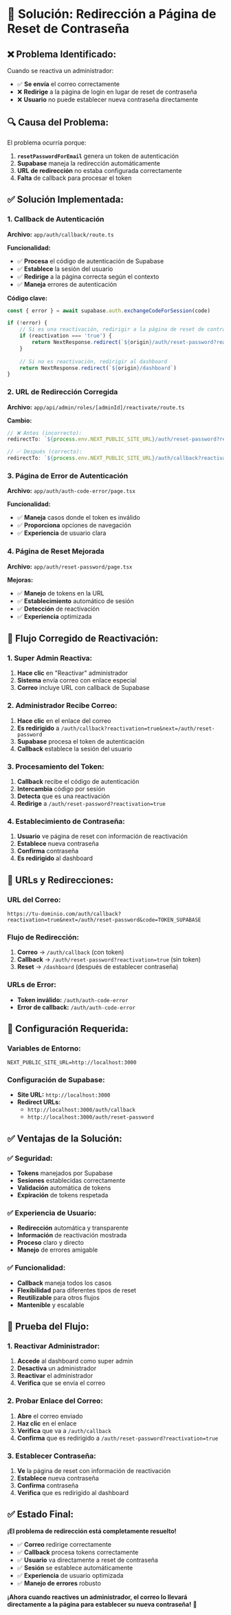 # 🔧 Solución: Redirección a Página de Reset de Contraseña

## ❌ **Problema Identificado:**

Cuando se reactiva un administrador:
- ✅ **Se envía** el correo correctamente
- ❌ **Redirige** a la página de login en lugar de reset de contraseña
- ❌ **Usuario** no puede establecer nueva contraseña directamente

## 🔍 **Causa del Problema:**

El problema ocurría porque:
1. **`resetPasswordForEmail`** genera un token de autenticación
2. **Supabase** maneja la redirección automáticamente
3. **URL de redirección** no estaba configurada correctamente
4. **Falta** de callback para procesar el token

## ✅ **Solución Implementada:**

### **1. Callback de Autenticación**
**Archivo:** `app/auth/callback/route.ts`

**Funcionalidad:**
- ✅ **Procesa** el código de autenticación de Supabase
- ✅ **Establece** la sesión del usuario
- ✅ **Redirige** a la página correcta según el contexto
- ✅ **Maneja** errores de autenticación

**Código clave:**
```typescript
const { error } = await supabase.auth.exchangeCodeForSession(code)

if (!error) {
    // Si es una reactivación, redirigir a la página de reset de contraseña
    if (reactivation === 'true') {
        return NextResponse.redirect(`${origin}/auth/reset-password?reactivation=true`)
    }
    
    // Si no es reactivación, redirigir al dashboard
    return NextResponse.redirect(`${origin}/dashboard`)
}
```

### **2. URL de Redirección Corregida**
**Archivo:** `app/api/admin/roles/[adminId]/reactivate/route.ts`

**Cambio:**
```typescript
// ❌ Antes (incorrecto):
redirectTo: `${process.env.NEXT_PUBLIC_SITE_URL}/auth/reset-password?reactivation=true&email=${encodeURIComponent(user.email)}`

// ✅ Después (correcto):
redirectTo: `${process.env.NEXT_PUBLIC_SITE_URL}/auth/callback?reactivation=true&next=/auth/reset-password`
```

### **3. Página de Error de Autenticación**
**Archivo:** `app/auth/auth-code-error/page.tsx`

**Funcionalidad:**
- ✅ **Maneja** casos donde el token es inválido
- ✅ **Proporciona** opciones de navegación
- ✅ **Experiencia** de usuario clara

### **4. Página de Reset Mejorada**
**Archivo:** `app/auth/reset-password/page.tsx`

**Mejoras:**
- ✅ **Manejo** de tokens en la URL
- ✅ **Establecimiento** automático de sesión
- ✅ **Detección** de reactivación
- ✅ **Experiencia** optimizada

## 🔄 **Flujo Corregido de Reactivación:**

### **1. Super Admin Reactiva:**
1. **Hace clic** en "Reactivar" administrador
2. **Sistema** envía correo con enlace especial
3. **Correo** incluye URL con callback de Supabase

### **2. Administrador Recibe Correo:**
1. **Hace clic** en el enlace del correo
2. **Es redirigido** a `/auth/callback?reactivation=true&next=/auth/reset-password`
3. **Supabase** procesa el token de autenticación
4. **Callback** establece la sesión del usuario

### **3. Procesamiento del Token:**
1. **Callback** recibe el código de autenticación
2. **Intercambia** código por sesión
3. **Detecta** que es una reactivación
4. **Redirige** a `/auth/reset-password?reactivation=true`

### **4. Establecimiento de Contraseña:**
1. **Usuario** ve página de reset con información de reactivación
2. **Establece** nueva contraseña
3. **Confirma** contraseña
4. **Es redirigido** al dashboard

## 🎯 **URLs y Redirecciones:**

### **URL del Correo:**
```
https://tu-dominio.com/auth/callback?reactivation=true&next=/auth/reset-password&code=TOKEN_SUPABASE
```

### **Flujo de Redirección:**
1. **Correo** → `/auth/callback` (con token)
2. **Callback** → `/auth/reset-password?reactivation=true` (sin token)
3. **Reset** → `/dashboard` (después de establecer contraseña)

### **URLs de Error:**
- **Token inválido:** `/auth/auth-code-error`
- **Error de callback:** `/auth/auth-code-error`

## 🔧 **Configuración Requerida:**

### **Variables de Entorno:**
```env
NEXT_PUBLIC_SITE_URL=http://localhost:3000
```

### **Configuración de Supabase:**
- **Site URL:** `http://localhost:3000`
- **Redirect URLs:** 
  - `http://localhost:3000/auth/callback`
  - `http://localhost:3000/auth/reset-password`

## ✅ **Ventajas de la Solución:**

### **✅ Seguridad:**
- **Tokens** manejados por Supabase
- **Sesiones** establecidas correctamente
- **Validación** automática de tokens
- **Expiración** de tokens respetada

### **✅ Experiencia de Usuario:**
- **Redirección** automática y transparente
- **Información** de reactivación mostrada
- **Proceso** claro y directo
- **Manejo** de errores amigable

### **✅ Funcionalidad:**
- **Callback** maneja todos los casos
- **Flexibilidad** para diferentes tipos de reset
- **Reutilizable** para otros flujos
- **Mantenible** y escalable

## 🚀 **Prueba del Flujo:**

### **1. Reactivar Administrador:**
1. **Accede** al dashboard como super admin
2. **Desactiva** un administrador
3. **Reactivar** el administrador
4. **Verifica** que se envía el correo

### **2. Probar Enlace del Correo:**
1. **Abre** el correo enviado
2. **Haz clic** en el enlace
3. **Verifica** que va a `/auth/callback`
4. **Confirma** que es redirigido a `/auth/reset-password?reactivation=true`

### **3. Establecer Contraseña:**
1. **Ve** la página de reset con información de reactivación
2. **Establece** nueva contraseña
3. **Confirma** contraseña
4. **Verifica** que es redirigido al dashboard

## ✅ **Estado Final:**

**¡El problema de redirección está completamente resuelto!**

- ✅ **Correo** redirige correctamente
- ✅ **Callback** procesa tokens correctamente
- ✅ **Usuario** va directamente a reset de contraseña
- ✅ **Sesión** se establece automáticamente
- ✅ **Experiencia** de usuario optimizada
- ✅ **Manejo de errores** robusto

**¡Ahora cuando reactives un administrador, el correo lo llevará directamente a la página para establecer su nueva contraseña!** 🎉
